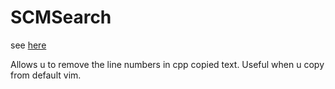 # SCMSearch


see [here](https://sang.github.io/SCMSearch/)

Allows u to remove the line numbers in cpp copied text. Useful when u copy from default vim.
